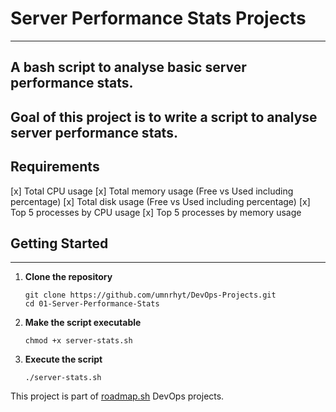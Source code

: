 # Server Performance Stats Projects
---

A bash script to analyse basic server performance stats.  
---
Goal of this project is to write a script to analyse server performance stats.
---
## Requirements
[x] Total CPU usage
[x] Total memory usage (Free vs Used including percentage)
[x] Total disk usage (Free vs Used including percentage)
[x] Top 5 processes by CPU usage
[x] Top 5 processes by memory usage



## Getting Started
---
1. **Clone the repository**
    ```
    git clone https://github.com/umnrhyt/DevOps-Projects.git
    cd 01-Server-Performance-Stats
    ```

2. **Make the script executable**
    ```
    chmod +x server-stats.sh
    ```
3. **Execute the script**  
    ```
    ./server-stats.sh
    ```
This project is part of [roadmap.sh](https://roadmap.sh/projects/server-stats) DevOps projects.

